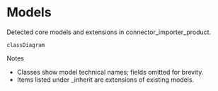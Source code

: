 # Models

Detected core models and extensions in connector_importer_product.

```mermaid
classDiagram
```

Notes
- Classes show model technical names; fields omitted for brevity.
- Items listed under _inherit are extensions of existing models.
